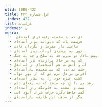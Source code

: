```yaml
---
utid: 1000-422
title: غزل شماره ۴۲۲
_index: 422
list: غزلیات
indexes: ی
mesra:
  - ‌ ای که با سلسله زلف دراز آمده‌ای
  - فرصتت باد که دیوانه نواز آمده‌ای
  - ساعتی ناز مفرما و بگردان عادت
  - چون به پرسیدن ارباب نیاز آمده‌ای
  - پیش بالای تو میرم چه به صلح و چه به جنگ
  - که به هر حال برازنده ناز آمده‌ای
  - آب و آتش به هم آمیخته‌ای از لب لعل
  - چشم بد دور که بس شعبده بازآمده‌ای
  - آفرین بر دل نرم تو که از بهر ثواب
  - کشته غمزه خود را به نماز آمده‌ای
  - زهد من با تو چه سنجد که به یغمای دلم
  - مست و آشفته به خلوتگه راز آمده‌ای
  - گفت حافظ دگرت خرقه شراب آلود است
  - مگر از مذهب این طایفه بازآمده‌ای
---
```


